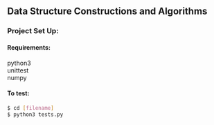 ## Data Structure Constructions and Algorithms
### Project Set Up:

#### Requirements:
python3\
unittest\
numpy

#### To test:

```bash
$ cd [filename]
$ python3 tests.py
```
